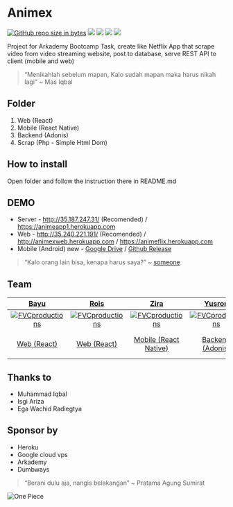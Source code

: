 # Animex
[![GitHub repo size in bytes](https://img.shields.io/github/repo-size/badges/shields.svg)](https://github.com/Acardemy/Animex) [![](https://img.shields.io/github/issues/Acardemy/Animex.svg)](https://github.com/Acardemy/Animex) [![](https://img.shields.io/github/forks/Acardemy/Animex.svg)](https://github.com/Acardemy/Animex) [![](https://img.shields.io/github/stars/Acardemy/Animex.svg)](https://github.com/Acardemy/Animex) [![](https://img.shields.io/twitter/url/https/github.com/rsmnarts/todolist.svg?style=social)](https://twitter.com/rsmnarts)

Project for Arkademy Bootcamp Task, create like Netflix App that scrape video from video streaming website, post to database, serve REST API to client (mobile and web)

> “Menikahlah sebelum mapan, Kalo sudah mapan maka harus nikah lagi” ~ Mas Iqbal

## Folder
1. Web (React)
2. Mobile (React Native)
3. Backend (Adonis)
4. Scrap (Php - Simple Html Dom)

## How to install
Open folder and follow the instruction there in README.md

## DEMO
- Server - http://35.187.247.31/ (Recomended) / https://animeapp1.herokuapp.com
- Web - http://35.240.221.191/ (Recomended) / http://animexweb.herokuapp.com / https://animeflix.herokuapp.com
- Mobile (Android) new - [Google Drive](https://drive.google.com/open?id=1hnywmD0UxiMTPSGdf4JpHeqv5PFOvRnC) / [Github Release](https://github.com/Acardemy/Animex/releases)

> “Kalo orang lain bisa, kenapa harus saya?” ~ [someone](https://shafou.com)

## Team

| <a href="https://github.com/mbayusaputro" target="_blank">**Bayu**</a> | <a href="https://github.com/ammadmuslim" target="_blank">**Rois**</a> | <a href="https://github.com/tazirahmb" target="_blank">**Zira**</a> | <a href="https://github.com/ariefyusron" target="_blank">**Yusron**</a> | <a href="https://github.com/fitraaditama7" target="_blank">**Fitra**</a> | <a href="https://github.com/rsmnarts" target="_blank">**Risman**</a> |
| :---: |:---:| :---:| :---:| :---:| :---:|
| [![FVCproductions](https://avatars1.githubusercontent.com/u/20610733?s=460&v=4)](http://fvcproductions.com)    | [![FVCproductions](https://avatars2.githubusercontent.com/u/44726327?s=460&v=4)](http://fvcproductions.com) | [![FVCproductions](https://avatars1.githubusercontent.com/u/20166436?s=400&v=4)](http://fvcproductions.com)  | [![FVCproductions](https://avatars0.githubusercontent.com/u/43350730?s=460&v=4)](http://fvcproductions.com)  | [![FVCproductions](https://avatars1.githubusercontent.com/u/44829651?s=460&v=4)](http://fvcproductions.com)  | [![FVCproductions](https://avatars0.githubusercontent.com/u/40693945?s=460&v=4)](http://fvcproductions.com)  |
| <a href="https://github.com/mbayusaputro" target="_blank">Web (React)</a> | <a href="https://github.com/ammadmuslim" target="_blank">Web (React)</a> | <a href="https://github.com/tazirahmb" target="_blank">Mobile (React Native)</a> | <a href="https://github.com/ariefyusron" target="_blank">Backend (Adonis)</a> | <a href="https://github.com/fitraaditama7" target="_blank">Backend (Adonis)</a> | <a href="https://shafou.com" target="_blank">DevOps And Scraper Data</a> <a href="https://github.com/rsmnars/">(Ganteng)</a>|


## Thanks to
- Muhammad Iqbal
- Isgi Ariza
- Ega Wachid Radiegtya


## Sponsor by
- Heroku
- Google cloud vps
- Arkademy
- Dumbways

> “Berani dulu aja, nangis belakangan” ~ Pratama Agung Sumirat

![One Piece](https://images5.alphacoders.com/606/thumb-1920-606284.jpg)
